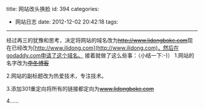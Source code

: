 title: 网站改头换脸
id: 394
categories:
  - 网站日志
date: 2012-12-02 20:42:18
tags:
---

经过再三的犹豫和思考，决定将网站的域名改为<del datetime="2013-11-05T11:17:46+00:00"><a>http://www.lidongboke.com</a></del>现在已经改为[http://www.ilidong.com](http://www.ilidong.com)，然后在godaddy.com申请了这个域名。
接着就做了这么些事：（小结一下:-)）
1.网站的名字改为<del datetime="2013-11-05T11:17:46+00:00">[李冬博客](http://www.lidongboke.com "李冬博客")</del>

2.网站的副标题改为热爱技术，专注技术。

3.添加301重定向将所有的链接都定向为<del datetime="2013-11-05T11:17:46+00:00">www.lidongboke.com</del>

4......